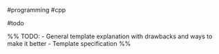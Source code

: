 #programming #cpp 

#todo

%%
TODO: 
	- General template explanation with drawbacks and ways to make it better
	- Template specification
%%